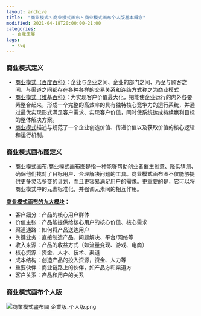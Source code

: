 ```yaml
---
layout: archive
title:  "商业模式丶商业模式画布丶商业模式画布个人版基本概念"
modified: 2021-04-18T20:00:00-21:00
categories: 
  - 自我策展
tags:
  - svg
---
```


### 商业模式定义
- [商业模式（百度百科）](https://baike.baidu.com/item/%E5%95%86%E4%B8%9A%E6%A8%A1%E5%BC%8F)：企业与企业之间、企业的部门之间、乃至与顾客之间、与渠道之间都存在各种各样的交易关系和连结方式称之为商业模式
- [商业模式（维基百科）](https://wiki.mbalib.com/wiki/%E5%95%86%E4%B8%9A%E6%A8%A1%E5%BC%8F)：为实现客户价值最大化，把能使企业运行的内外各要素整合起来，形成一个完整的高效率的具有独特核心竞争力的运行系统，并通过最优实现形式满足客户需求、实现客户价值，同时使系统达成持续赢利目标的整体解决方案。
- [商业模式](http://www.woshipm.com/pmd/1682379.html)描述与规范了一个企业创造价值、传递价值以及获取价值的核心逻辑和运行机制。

### 商业模式画布图定义
- [商业模式画布](https://wiki.mbalib.com/wiki/%E5%95%86%E4%B8%9A%E6%A8%A1%E5%BC%8F%E7%94%BB%E5%B8%83):商业模式画布图是指一种能够帮助创业者催生创意、降低猜测、确保他们找对了目标用户、合理解决问题的工具。商业模式画布图不仅能够提供更多灵活多变的计划，而且更容易满足用户的需求。更重要的是，它可以将商业模式中的元素标准化，并强调元素间的相互作用。

**[商业模式画布的九大模块](**[<u>https://zhuanlan.zhihu.com/p/68493840</u>](https://zhuanlan.zhihu.com/p/68493840)**)：**
- 客户细分：产品的核心用户群体
- 价值主张：产品能提供给核心用户的核心价值、核心需求
- 渠道通路：如何将产品送达用户
- 关键业务：直接制造产品、问题解决、平台/网络等
- 收入来源：产品的收益方式（如流量变现、游戏、电商）
- 核心资源：资金、人才、技术、渠道
- 成本结构：创造产品的投入资源，资金、人力等
- 重要伙伴：商业链路上的伙伴，如产品方和渠道方
- 客户关系：产品和用户的关系

### 商业模式画布个人版

![商業模式畫布圖 企業版_个人版.png](https://upload-images.jianshu.io/upload_images/9728318-5f01733d370bfd47.png?imageMogr2/auto-orient/strip%7CimageView2/2/w/1240)



